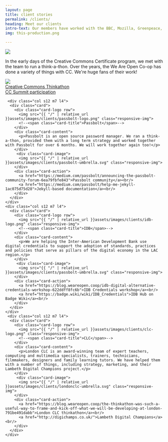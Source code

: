 ```yaml
---
layout: page
title: client stories
permalink: /clients/
heading: Meet our clients
intro-text: Our members have worked with the BBC, Mozilla, Greenpeace, Moodle, Creative Commons and tens of other household names. As a co-op, our clients benefit from the multitude of skills and expertise our members possess.
img: this-production.png

---
```

<div class="row">
    <div class="col s12 m7 l4">
      <div class="card">
        <div class="card-logo row">
          <img src="{{ "/" | relative_url }}assets/images/clients/cc-logo-client.svg" class="responsive-img">
          <!--<span class="card-title">Creative Commons</span>-->
        </div>
        <div class="card-content">
          <p>In the early days of the Creative Commons Certificate program, we met with the team to run a think-a-thon. Over the years, the We Are Open Co-op has done a variety of things with CC. We're huge fans of their work!</p>
        </div>
        <div class="card-image">
          <img src="{{ "/" | relative_url }}assets/images/clients/creativecommons-client.png" class="responsive-img">
          <!--<span class="card-title">Creative Commons</span>-->
        </div>
        <div class="card-action">
          <a href="https://blog.weareopen.coop/creative-commons-thinkathon-f82bfbee00">Creative Commons Thinkathon</a><br/>
          <a href="https://blog.weareopen.coop/the-future-of-the-commons-is-an-open-planet-e2ef5095aef">CC Summit participation</a>
        </div>
      </div>
    </div>
    
     <div class="col s12 m7 l4">
      <div class="card">
        <div class="card-logo row">
	      <img src="{{ "/" | relative_url }}assets/images/clients/passbolt-logo.png" class="responsive-img">
          <!--<span class="card-title">Passbolt</span>-->
        </div>
        <div class="card-content">
          <p>Passbolt is an open source password manager. We ran a think-a-thon, provided them with a long term strategy and worked together with Passbolt for over 6 months. We will work together again too!</p>
        </div>
         <div class="card-image">
	      <img src="{{ "/" | relative_url }}assets/images/clients/passbolt-umbrella.svg" class="responsive-img">
        </div>
        <div class="card-action">
	      <a href="https://medium.com/passbolt/announcing-the-passbolt-community-forum-6ea79fbfe843">Passbolt community</a><br/>
          <a href="https://medium.com/passbolt/help-me-jekyll-1ac075d75d28">Jekyll-based documentation</a><br/>
        </div>
      </div>
    </div>
    <div class="col s12 m7 l4">
      <div class="card">
        <div class="card-logo row">
	      <img src="{{ "/" | relative_url }}assets/images/clients/idb-logo.png" class="responsive-img">
          <!--<span class="card-title">IDB</span>-->
        </div>
        <div class="card-content">
          <p>We are helping the Inter-American Development Bank use digital credentials to support the adoption of standards, practices and policies that serve as pillars of the digital economy in the LAC region.</p>
        </div>
         <div class="card-image">
	      <img src="{{ "/" | relative_url }}assets/images/clients/passbolt-umbrella.svg" class="responsive-img">
        </div>
        <div class="card-action">
	      <a href="https://blog.weareopen.coop/idb-digital-alternative-credentials-workshop-622ddff8fc6b">IDB Credentials workshop</a><br/>
          <a href="https://badge.wiki/wiki/IDB_Credentials">IDB Hub on Badge Wiki</a><br/>
        </div>
      </div>
    </div>
     <div class="col s12 m7 l4">
      <div class="card">
        <div class="card-logo row">
	      <img src="{{ "/" | relative_url }}assets/images/clients/clc-logo.png" class="responsive-img">
          <!--<span class="card-title">CLC</span>-->
        </div>
        <div class="card-content">
          <p>London CLC is an award-winning team of expert teachers, computing and multimedia specialists, trainers, technicians, filmmakers, designers and family learning tutors. We have helped them with a number of things, including strategy, marketing, and their Lambeth Digital Champions project.</p>
        </div>
         <div class="card-image">
	      <img src="{{ "/" | relative_url }}assets/images/clients/londonclc-umbrella.svg" class="responsive-img">
        </div>
        <div class="card-action">
	      <a href="https://blog.weareopen.coop/the-thinkathon-was-such-a-useful-way-to-frame-and-kick-off-what-we-will-be-developing-at-london-791be491dabb">London CLC thinkathon</a><br/>
          <a href="http://digichamps.co.uk/">Lambeth Digital Champions</a><br/>
        </div>
      </div>
    </div>
</div>


                          

